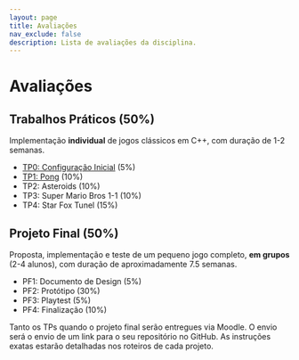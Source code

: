 ```yaml
---
layout: page
title: Avaliações
nav_exclude: false
description: Lista de avaliações da disciplina.
---
```


# Avaliações

## Trabalhos Práticos (50%)

Implementação **individual** de jogos clássicos em C++, com duração de 1-2 semanas.

- [TP0: Configuração Inicial](tp0-config-inicial) (5%)
- [TP1: Pong](tp1-pong) (10%)
- TP2: Asteroids (10%)
- TP3: Super Mario Bros 1-1 (10%)
- TP4: Star Fox Tunel (15%)

## Projeto Final (50%)

Proposta, implementação e teste de um pequeno jogo completo, **em grupos** (2-4 alunos), com duração de aproximadamente 7.5 semanas.

- PF1: Documento de Design (5%)
- PF2: Protótipo (30%)
- PF3: Playtest (5%)
- PF4: Finalização (10%)

Tanto os TPs quando o projeto final serão entregues via Moodle. O envio será o envio de um link para o seu repositório no GitHub. As instruções exatas estarão detalhadas nos roteiros de cada projeto.